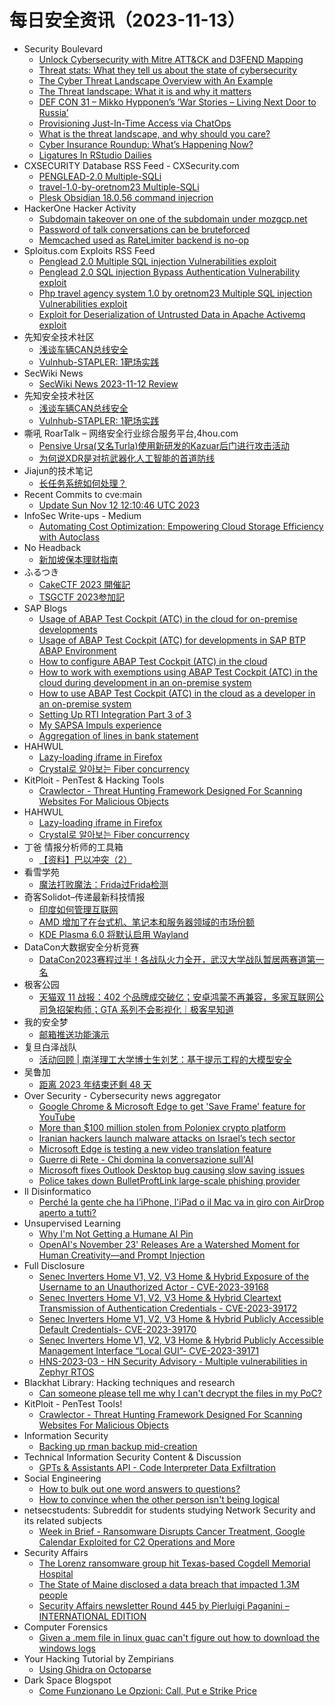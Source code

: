 # 每日安全资讯（2023-11-13）

- Security Boulevard
  - [Unlock Cybersecurity with Mitre ATT&CK and D3FEND Mapping](https://securityboulevard.com/2023/11/unlock-cybersecurity-with-mitre-attck-and-d3fend-mapping/)
  - [Threat stats: What they tell us about the state of cybersecurity](https://securityboulevard.com/2023/11/threat-stats-what-they-tell-us-about-the-state-of-cybersecurity/)
  - [The Cyber Threat Landscape Overview with An Example](https://securityboulevard.com/2023/11/the-cyber-threat-landscape-overview-with-an-example/)
  - [The Threat landscape: What it is and why it matters](https://securityboulevard.com/2023/11/the-threat-landscape-what-it-is-and-why-it-matters/)
  - [DEF CON 31 – Mikko Hypponen’s ‘War Stories – Living Next Door to Russia’](https://securityboulevard.com/2023/11/def-con-31-mikko-hypponens-war-stories-living-next-door-to-russia/)
  - [Provisioning Just-In-Time Access via ChatOps](https://securityboulevard.com/2023/11/provisioning-just-in-time-access-via-chatops/)
  - [What is the threat landscape, and why should you care?](https://securityboulevard.com/2023/11/what-is-the-threat-landscape-and-why-should-you-care/)
  - [Cyber Insurance Roundup: What’s Happening Now?](https://securityboulevard.com/2023/11/cyber-insurance-roundup-whats-happening-now/)
  - [Ligatures In RStudio Dailies](https://securityboulevard.com/2023/11/ligatures-in-rstudio-dailies/)
- CXSECURITY Database RSS Feed - CXSecurity.com
  - [PENGLEAD-2.0 Multiple-SQLi](https://cxsecurity.com/issue/WLB-2023110012)
  - [travel-1.0-by-oretnom23 Multiple-SQLi](https://cxsecurity.com/issue/WLB-2023110011)
  - [Plesk Obsidian 18.0.56 command injecrion](https://cxsecurity.com/issue/WLB-2023110010)
- HackerOne Hacker Activity
  - [Subdomain takeover on one of the subdomain under mozgcp.net](https://hackerone.com/reports/2190380)
  - [Password of talk conversations can be bruteforced](https://hackerone.com/reports/2094473)
  - [Memcached used as RateLimiter backend is no-op](https://hackerone.com/reports/2110945)
- Sploitus.com Exploits RSS Feed
  - [Penglead  2.0 Multiple SQL injection Vulnerabilities exploit](https://sploitus.com/exploit?id=1337DAY-ID-39141&utm_source=rss&utm_medium=rss)
  - [Penglead 2.0 SQL injection Bypass Authentication Vulnerability exploit](https://sploitus.com/exploit?id=1337DAY-ID-39140&utm_source=rss&utm_medium=rss)
  - [Php travel agency system 1.0 by oretnom23 Multiple SQL injection Vulnerabilities exploit](https://sploitus.com/exploit?id=1337DAY-ID-39142&utm_source=rss&utm_medium=rss)
  - [Exploit for Deserialization of Untrusted Data in Apache Activemq exploit](https://sploitus.com/exploit?id=262C6173-6C7E-593E-A599-8E2415B89755&utm_source=rss&utm_medium=rss)
- 先知安全技术社区
  - [浅谈车辆CAN总线安全](https://xz.aliyun.com/t/13028)
  - [Vulnhub-STAPLER: 1靶场实践](https://xz.aliyun.com/t/13027)
- SecWiki News
  - [SecWiki News 2023-11-12 Review](http://www.sec-wiki.com/?2023-11-12)
- 先知安全技术社区
  - [浅谈车辆CAN总线安全](https://xz.aliyun.com/t/13028)
  - [Vulnhub-STAPLER: 1靶场实践](https://xz.aliyun.com/t/13027)
- 嘶吼 RoarTalk – 网络安全行业综合服务平台,4hou.com
  - [Pensive Ursa(又名Turla)使用新研发的Kazuar后门进行攻击活动](https://www.4hou.com/posts/5wvx)
  - [为何说XDR是对抗武器化人工智能的首道防线](https://www.4hou.com/posts/8zyl)
- Jiajun的技术笔记
  - [长任务系统如何处理？](https://jiajunhuang.com/articles/2023_11_12-long_running_task.md.html)
- Recent Commits to cve:main
  - [Update Sun Nov 12 12:10:46 UTC 2023](https://github.com/trickest/cve/commit/88df88cb2d31c79dc53c8c24c829f292df27f139)
- InfoSec Write-ups - Medium
  - [Automating Cost Optimization: Empowering Cloud Storage Efficiency with Autoclass](https://infosecwriteups.com/automating-cost-optimization-empowering-cloud-storage-efficiency-with-autoclass-136cfa8709c1?source=rss----7b722bfd1b8d---4)
- No Headback
  - [新加坡保本理财指南](http://xargin.com/invest-in-cash-fund/)
- ふるつき
  - [CakeCTF 2023 開催記](https://furutsuki.hatenablog.com/entry/2023/11/12/200529)
  - [TSGCTF 2023参加記](https://furutsuki.hatenablog.com/entry/2023/11/12/121722)
- SAP Blogs
  - [Usage of ABAP Test Cockpit (ATC) in the cloud for on-premise developments](https://blogs.sap.com/2023/11/12/usage-of-abap-test-cockpit-atc-in-the-cloud-for-on-premise-developments/)
  - [Usage of ABAP Test Cockpit (ATC) for developments in SAP BTP ABAP Environment](https://blogs.sap.com/2023/11/12/usage-of-abap-test-cockpit-atc-for-developments-in-sap-btp-abap-environment/)
  - [How to configure ABAP Test Cockpit (ATC) in the cloud](https://blogs.sap.com/2023/11/12/how-to-configure-abap-test-cockpit-atc-in-the-cloud/)
  - [How to work with exemptions using ABAP Test Cockpit (ATC) in the cloud during development in an on-premise system](https://blogs.sap.com/2023/11/12/how-to-work-with-exemptions-using-abap-test-cockpit-atc-in-the-cloud-during-development-in-an-on-premise-system/)
  - [How to use ABAP Test Cockpit (ATC) in the cloud as a developer in an on-premise system](https://blogs.sap.com/2023/11/12/how-to-use-abap-test-cockpit-atc-in-the-cloud-as-a-developer-in-an-on-premise-system/)
  - [Setting Up RTI Integration Part 3 of 3](https://blogs.sap.com/2023/11/12/setting-up-rti-integration-part-3-of-3/)
  - [My SAPSA Impuls experience](https://blogs.sap.com/2023/11/12/my-sapsa-impuls-experience/)
  - [Aggregation of lines in bank statement](https://blogs.sap.com/2023/11/12/aggregation-of-lines-in-bank-statement/)
- HAHWUL
  - [Lazy-loading iframe in Firefox](https://www.hahwul.com/2023/11/12/iframe-lazyloading-in-firefox/)
  - [Crystal로 알아보는 Fiber concurrency](https://www.hahwul.com/2023/11/12/fiber-concurrency/)
- KitPloit - PenTest & Hacking Tools
  - [Crawlector - Threat Hunting Framework Designed For Scanning Websites For Malicious Objects](http://www.kitploit.com/2023/11/crawlector-threat-hunting-framework.html)
- HAHWUL
  - [Lazy-loading iframe in Firefox](https://www.hahwul.com/2023/11/12/iframe-lazyloading-in-firefox/)
  - [Crystal로 알아보는 Fiber concurrency](https://www.hahwul.com/2023/11/12/fiber-concurrency/)
- 丁爸 情报分析师的工具箱
  - [【资料】巴以冲突（2）](https://mp.weixin.qq.com/s?__biz=MzI2MTE0NTE3Mw==&mid=2651140546&idx=1&sn=b4d55105a75f0a819e529003e4363cd2&chksm=f1af46f8c6d8cfee4b857059df0ff64e40df590d2f3e19fc1d60f736740197f1981b8a004f15&scene=58&subscene=0#rd)
- 看雪学苑
  - [魔法打败魔法：Frida过Frida检测](https://mp.weixin.qq.com/s?__biz=MjM5NTc2MDYxMw==&mid=2458528184&idx=1&sn=5401d91e3db4b11b8b81ee7ef1a5820d&chksm=b18d193286fa9024c1003fca249697910ff26af68241252b7e8b0afa120cc14cfbe2c9e3b04c&scene=58&subscene=0#rd)
- 奇客Solidot–传递最新科技情报
  - [印度如何管理互联网](https://www.solidot.org/story?sid=76601)
  - [AMD 增加了在台式机、笔记本和服务器领域的市场份额](https://www.solidot.org/story?sid=76600)
  - [KDE Plasma 6.0 将默认启用 Wayland](https://www.solidot.org/story?sid=76599)
- DataCon大数据安全分析竞赛
  - [DataCon2023赛程过半！各战队火力全开，武汉大学战队暂居两赛道第一名](https://mp.weixin.qq.com/s?__biz=MzU5Njg1NzMyNw==&mid=2247487556&idx=1&sn=3242dec73aed81532a78812bc9d0fa78&chksm=fe5d08c4c92a81d2bdbd194d77641f56f9e85519a2f0fc1344d6fbaf60d49c8bcc82acff1193&scene=58&subscene=0#rd)
- 极客公园
  - [天猫双 11 战报：402 个品牌成交破亿；安卓鸿蒙不再兼容，多家互联网公司急招架构师；GTA 系列不会影视化｜极客早知道](https://mp.weixin.qq.com/s?__biz=MTMwNDMwODQ0MQ==&mid=2653021190&idx=1&sn=672dbb6a173a4841616eb636ba461fab&chksm=7e5499b0492310a6ff18478a8c7497f193f3f5eeb94a720de010ee97bc971c55c3870e7a6bba&scene=58&subscene=0#rd)
- 我的安全梦
  - [邮箱推送功能演示](https://mp.weixin.qq.com/s?__biz=MzU3NDY1NTYyOQ==&mid=2247485797&idx=1&sn=e35fc1652b3eb4537c5c9c04a40b231a&chksm=fd2e5487ca59dd910c8161d7c0d6843213a37c04de8eeff895059c53d1eba6c3e03b56449497&scene=58&subscene=0#rd)
- 复旦白泽战队
  - [活动回顾 | 南洋理工大学博士生刘艺：基于提示工程的大模型安全](https://mp.weixin.qq.com/s?__biz=MzU4NzUxOTI0OQ==&mid=2247487886&idx=1&sn=72ce9d0b2d5151f0b025aa11a1c8c8e5&chksm=fdeb95f0ca9c1ce6780edd107c19a7607e34abebd83db35a300d2b87312c40e8bbd7881f284e&scene=58&subscene=0#rd)
- 吴鲁加
  - [距离 2023 年结束还剩 48 天](https://mp.weixin.qq.com/s?__biz=Mzg5NDY4ODM1MA==&mid=2247484543&idx=1&sn=358fa2fa6a76023845755c668ab2572b&chksm=c01a894ef76d0058fef31e8757b43c86fddb480cca0d5e2167cae13f7a5a63db72b3623555a6&scene=58&subscene=0#rd)
- Over Security - Cybersecurity news aggregator
  - [Google Chrome & Microsoft Edge to get 'Save Frame' feature for YouTube](https://www.bleepingcomputer.com/news/google/google-chrome-and-microsoft-edge-to-get-save-frame-feature-for-youtube/)
  - [More than $100 million stolen from Poloniex crypto platform](https://therecord.media/poloniex-cryptocurrency-platform-millions-stolen)
  - [Iranian hackers launch malware attacks on Israel’s tech sector](https://www.bleepingcomputer.com/news/security/iranian-hackers-launch-malware-attacks-on-israels-tech-sector/)
  - [Microsoft Edge is testing a new video translation feature](https://www.bleepingcomputer.com/news/microsoft/microsoft-edge-is-testing-a-new-video-translation-feature/)
  - [Guerre di Rete - Chi domina la conversazione sull'AI](https://guerredirete.substack.com/p/guerre-di-rete-chi-domina-la-conversazione)
  - [Microsoft fixes Outlook Desktop bug causing slow saving issues](https://www.bleepingcomputer.com/news/microsoft/microsoft-fixes-outlook-desktop-bug-causing-slow-saving-issues/)
  - [Police takes down BulletProftLink large-scale phishing provider](https://www.bleepingcomputer.com/news/security/police-takes-down-bulletproftlink-large-scale-phishing-provider/)
- Il Disinformatico
  - [Perché la gente che ha l’iPhone, l'iPad o il Mac va in giro con AirDrop aperto a tutti?](http://attivissimo.blogspot.com/2023/11/perche-la-gente-che-ha-liphone-lipad-o.html)
- Unsupervised Learning
  - [Why I'm Not Getting a Humane AI Pin](https://danielmiessler.com/p/im-not-getting-humane-ai-pin)
  - [OpenAI's November 23' Releases Are a Watershed Moment for Human Creativity—and Prompt Injection](https://danielmiessler.com/p/ai-agents-api-calling-prompt-injection)
- Full Disclosure
  - [Senec Inverters Home V1, V2,	V3 Home & Hybrid Exposure of the Username to an Unauthorized Actor	- CVE-2023-39168](https://seclists.org/fulldisclosure/2023/Nov/5)
  - [Senec Inverters Home V1, V2,	V3 Home & Hybrid Cleartext Transmission of Authentication	Credentials - CVE-2023-39172](https://seclists.org/fulldisclosure/2023/Nov/4)
  - [Senec Inverters Home V1, V2,	V3 Home & Hybrid Publicly Accessible Default Credentials-	CVE-2023-39170](https://seclists.org/fulldisclosure/2023/Nov/3)
  - [Senec Inverters Home V1, V2, V3 Home & Hybrid Publicly Accessible Management Interface “Local GUI”- CVE-2023-39171](https://seclists.org/fulldisclosure/2023/Nov/2)
  - [HNS-2023-03 - HN Security Advisory - Multiple vulnerabilities in Zephyr RTOS](https://seclists.org/fulldisclosure/2023/Nov/1)
- Blackhat Library: Hacking techniques and research
  - [Can someone please tell me why I can't decrypt the files in my PoC?](https://www.reddit.com/r/blackhat/comments/17tu5a7/can_someone_please_tell_me_why_i_cant_decrypt_the/)
- KitPloit - PenTest Tools!
  - [Crawlector - Threat Hunting Framework Designed For Scanning Websites For Malicious Objects](http://www.kitploit.com/2023/11/crawlector-threat-hunting-framework.html)
- Information Security
  - [Backing up rman backup mid-creation](https://www.reddit.com/r/Information_Security/comments/17t8kos/backing_up_rman_backup_midcreation/)
- Technical Information Security Content & Discussion
  - [GPTs & Assistants API - Code Interpreter Data Exfiltration](https://www.reddit.com/r/netsec/comments/17they7/gpts_assistants_api_code_interpreter_data/)
- Social Engineering
  - [How to bulk out one word answers to questions?](https://www.reddit.com/r/SocialEngineering/comments/17txhih/how_to_bulk_out_one_word_answers_to_questions/)
  - [How to convince when the other person isn't being logical](https://www.reddit.com/r/SocialEngineering/comments/17tg3xx/how_to_convince_when_the_other_person_isnt_being/)
- netsecstudents: Subreddit for students studying Network Security and its related subjects
  - [Week in Brief - Ransomware Disrupts Cancer Treatment, Google Calendar Exploited for C2 Operations and More](https://www.reddit.com/r/netsecstudents/comments/17tsy8x/week_in_brief_ransomware_disrupts_cancer/)
- Security Affairs
  - [The Lorenz ransomware group hit Texas-based Cogdell Memorial Hospital](https://securityaffairs.com/154101/data-breach/the-lorenz-ransomware-group-hit-texas-based-cogdell-memorial-hospital.html)
  - [The State of Maine disclosed a data breach that impacted 1.3M people](https://securityaffairs.com/154066/data-breach/state-of-maine-data-breach.html)
  - [Security Affairs newsletter Round 445 by Pierluigi Paganini – INTERNATIONAL EDITION](https://securityaffairs.com/154056/breaking-news/security-affairs-newsletter-round-445-by-pierluigi-paganini-international-edition.html)
- Computer Forensics
  - [Given a .mem file in linux guac can't figure out how to download the windows logs](https://www.reddit.com/r/computerforensics/comments/17tcnaj/given_a_mem_file_in_linux_guac_cant_figure_out/)
- Your Hacking Tutorial by Zempirians
  - [Using Ghidra on Octoparse](https://www.reddit.com/r/HowToHack/comments/17tfzj9/using_ghidra_on_octoparse/)
- Dark Space Blogspot
  - [Come Funzionano Le Opzioni: Call, Put e Strike Price](http://darkwhite666.blogspot.com/2023/11/come-funzionano-le-opzioni-call-put-e.html)
